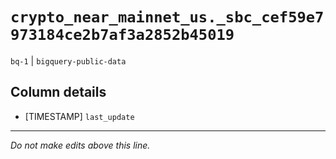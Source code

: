 # `crypto_near_mainnet_us._sbc_cef59e7973184ce2b7af3a2852b45019`
`bq-1` | `bigquery-public-data`

## Column details
* [TIMESTAMP] `last_update`

-------------------------------------------------------------------------------
*Do not make edits above this line.*
